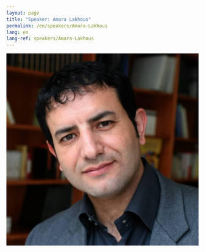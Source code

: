```yaml
---
layout: page
title: "Speaker: Amara Lakhous"
permalink: /en/speakers/Amara-Lakhous
lang: en
lang-ref: speakers/Amara-Lakhous
---
```


![Amara Lakhous](/assets/speakers/Amara-Lakhous.jpg)